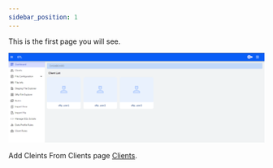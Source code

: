 ```yaml
---
sidebar_position: 1
---
```

This is the first page you will see.

![Client List](./images/Clientlist.PNG)

Add Cleints From Clients page [Clients](http://localhost:3000/docs/Features/Clients).
